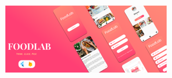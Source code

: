 
<p align="center">
  <a href="https://github.com/Singh-Shivani/Hamilton_Flare">
    <img src="AppScreensAndPoster/FoodLab_Poster.png" alt="Logo"> 
  </a>
</p>
